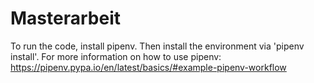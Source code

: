 # Masterarbeit

To run the code, install pipenv. Then install the environment via 'pipenv install'.
For more information on how to use pipenv:
https://pipenv.pypa.io/en/latest/basics/#example-pipenv-workflow